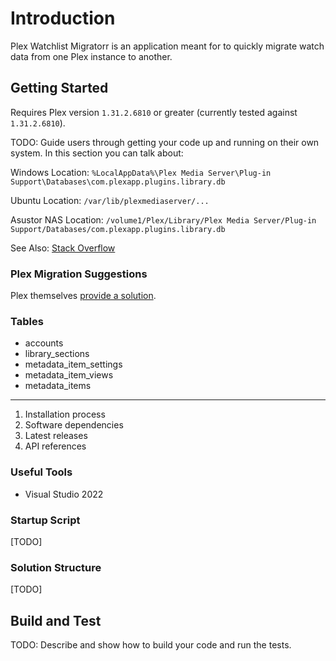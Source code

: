 # Introduction

Plex Watchlist Migratorr is an application meant for to quickly migrate watch data from one Plex instance to another.

## Getting Started

Requires Plex version `1.31.2.6810` or greater (currently tested against `1.31.2.6810`).

TODO: Guide users through getting your code up and running on their own system. In this section you can talk about:

Windows Location:
`%LocalAppData%\Plex Media Server\Plug-in Support\Databases\com.plexapp.plugins.library.db`

Ubuntu Location:
`/var/lib/plexmediaserver/...`

Asustor NAS Location:
`/volume1/Plex/Library/Plex Media Server/Plug-in Support/Databases/com.plexapp.plugins.library.db`

See Also: [Stack Overflow](https://askubuntu.com/a/469056)

### Plex Migration Suggestions

Plex themselves [provide a solution](https://support.plex.tv/articles/201154527-move-viewstate-ratings-from-one-install-to-another/).

### Tables

- accounts
- library_sections
- metadata_item_settings
- metadata_item_views
- metadata_items

---

1. Installation process
2. Software dependencies
3. Latest releases
4. API references

### Useful Tools

- Visual Studio 2022

### Startup Script

[TODO]

### Solution Structure

[TODO]

## Build and Test

TODO: Describe and show how to build your code and run the tests.
